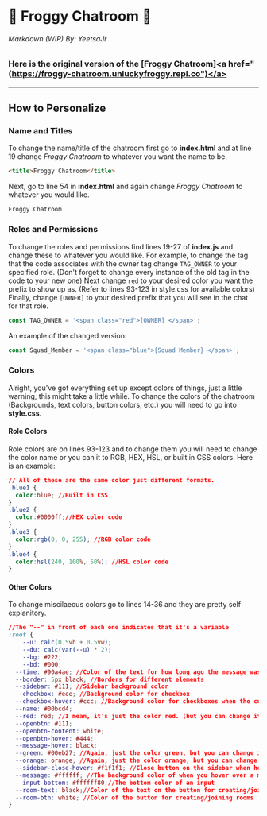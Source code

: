 # 🐸 Froggy Chatroom 💬
###### Markdown (WIP) By: YeetsaJr
### Here is the original version of the [Froggy Chatroom]<a href="(https://froggy-chatroom.unluckyfroggy.repl.co")</a>
***
## How to Personalize

### Name and Titles
To change the name/title of the chatroom first go to **index.html** and at line 19 change *Froggy Chatroom* to whatever you want the name to be.
```html
<title>Froggy Chatroom</title>
```
Next, go to line 54 in **index.html** and again change *Froggy Chatroom* to whatever you would like.
```
Froggy Chatroom
```
### Roles and Permissions
To change the roles and permissions find lines 19-27 of **index.js** and change these to whatever you would like.
For example, to change the tag that the code associates with the owner tag change `TAG_OWNER` to your specified role. (Don't forget to change every instance of the old tag in the code to your new one) Next change `red` to your desired color you want the prefix to show up as. (Refer to lines 93-123 in style.css for available colors) Finally, change `[OWNER]` to your desired prefix that you will see in the chat for that role.
```js
const TAG_OWNER = '<span class="red">[OWNER] </span>';
```
An example of the changed version:
```js
const Squad_Member = '<span class="blue">{Squad Member} </span>';
```

### Colors
Alright, you've got everything set up except colors of things, just a little warning, this might take a little while. To change the colors of the chatroom (Backgrounds, text colors, button colors, etc.) you will need to go into **style.css**.
#### Role Colors
Role colors are on lines 93-123 and to change them you will need to change the color name or you can it to RGB, HEX, HSL, or built in CSS colors. Here is an example:
```css
// All of these are the same color just different formats.
.blue1 {
  color:blue; //Built in CSS
}
.blue2 {
  color:#0000ff;//HEX color code
}
.blue3 {
  color:rgb(0, 0, 255); //RGB color code
}
.blue4 {
  color:hsl(240, 100%, 50%); //HSL color code
}
```
#### Other Colors
To change miscilaeous colors go to lines 14-36 and they are pretty self explanitory.
```css
//The "--" in front of each one indicates that it's a variable
:root {
	--u: calc(0.5vh + 0.5vw);
	--du: calc(var(--u) * 2);
	--bg: #222;
	--bd: #000;
  --time: #90a4ae; //Color of the text for how long ago the message was sent
  --border: 5px black; //Borders for different elements
  --sidebar: #111; //Sidebar background color
  --checkbox: #eee; //Background color for checkbox
  --checkbox-hover: #ccc; //Background color for checkboxes when the cursor is hovering over it
  --name: #00bcd4;
  --red: red; //I mean, it's just the color red. (but you can change it)
  --openbtn: #111;
  --openbtn-content: white;
  --openbtn-hover: #444;
  --message-hover: black;
  --green: #00eb27; //Again, just the color green, but you can change it
  --orange: orange; //Again, just the color orange, but you can change it
  --sidebar-close-hover: #f1f1f1; //Close button on the sidebar when hovered over with a cursor.
  --message: #ffffff; //The background color of when you hover over a message or a users name
  --input-bottom: #ffffff80;//The bottom color of an input
  --room-text: black;//Color of the text on the button for creating/joining rooms
  --room-btn: white; //Color of the button for creating/joining rooms
}
```
